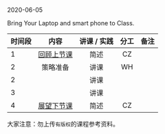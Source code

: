 2020-06-05

Bring Your Laptop and smart phone to Class. 


|  时间段  |  内容    | 讲课 / 实践     |  分工  |备注       |
| :---    |   :----:    |   :----:    |    :----:    |       ---: |
|    1    | [回顾上节课](../WW15/WW15-Plan.md)    |  简述   |   CZ     |        |
|    2    | 策略准备    |  讲课     |  WH  |      |
|    2    |     |  讲课     |    |      |
|    3    |     |  讲课     |    |      |
|    4    | [展望下节课]()  |   简述  |   CZ   |        |



大家注意：勿上传``有版权``的课程参考资料。
